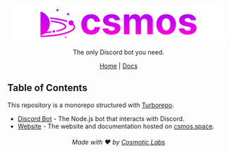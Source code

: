 <p align="center">
 <img src="https://raw.githubusercontent.com/csmosbot/csmos/main/assets/logo.png" width="480" height="80" alt="csmos Logo">
</p>

<p align="center">
  The only Discord bot you need.
</p>

<div align="center">
  <a href="https://csmos.space">Home</a> | <a href="https://csmos.space/docs">Docs</a>
</div>

## Table of Contents

This repository is a monorepo structured with [Turborepo](https://turbo.build/repo).

- [Discord Bot](https://github.com/csmosspace/csmos/tree/main/apps/bot) - The Node.js bot that interacts with Discord.
- [Website](https://github.com/csmosspace/csmos/tree/main/apps/web) - The website and documentation hosted on [csmos.space](https://csmos.space).

<h6 align="center">Made with ❤️ by <a href="https://github.com/CosmoticLabs">Cosmotic Labs</a></h6>
